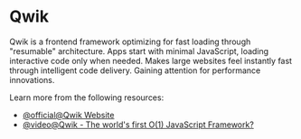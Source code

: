 # Qwik

Qwik is a frontend framework optimizing for fast loading through "resumable" architecture. Apps start with minimal JavaScript, loading interactive code only when needed. Makes large websites feel instantly fast through intelligent code delivery. Gaining attention for performance innovations.

Learn more from the following resources:

- [@official@Qwik Website](https://qwik.dev)
- [@video@Qwik - The world's first O(1) JavaScript Framework?](https://www.youtube.com/watch?v=x2eF3YLiNhY)
